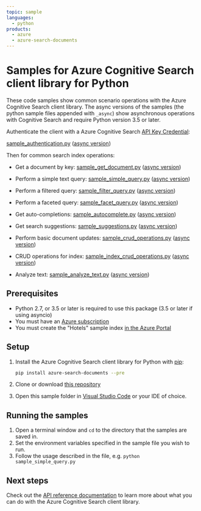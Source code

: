 ```yaml
---
topic: sample
languages:
  - python
products:
  - azure
  - azure-search-documents
---
```


# Samples for Azure Cognitive Search client library for Python

These code samples show common scenario operations with the Azure Cognitive
Search client library. The async versions of the samples (the python sample
files appended with `_async`) show asynchronous operations with Cognitive Search
and require Python version 3.5 or later.

Authenticate the client with a Azure Cognitive Search [API Key Credential](https://docs.microsoft.com/en-us/azure/search/search-security-api-keys):

[sample_authentication.py](sample_authentication.py) ([async version](async_samples/sample_authentication_async.py))

Then for common search index operations:

* Get a document by key: [sample_get_document.py](sample_get_document.py) ([async version](async_samples/sample_get_document_async.py))

* Perform a simple text query: [sample_simple_query.py](sample_simple_query.py) ([async version](async_samples/sample_simple_query_async.py))

* Perform a filtered query: [sample_filter_query.py](sample_filter_query.py) ([async version](async_samples/sample_filter_query_async.py))

* Perform a faceted query: [sample_facet_query.py](sample_facet_query.py) ([async version](async_samples/sample_facet_query_async.py))

* Get auto-completions: [sample_autocomplete.py](sample_autocomplete.py) ([async version](async_samples/sample_autocomplete_async.py))

* Get search suggestions: [sample_suggestions.py](sample_suggestions.py) ([async version](async_samples/sample_suggestions_async.py))

* Perform basic document updates: [sample_crud_operations.py](sample_crud_operations.py) ([async version](async_samples/sample_crud_operations_async.py))

* CRUD operations for index: [sample_index_crud_operations.py](sample_index_crud_operations.py) ([async version](async_samples/sample_index_crud_operations_async.py))

* Analyze text: [sample_analyze_text.py](sample_analyze_text.py) ([async version](async_samples/sample_analyze_text_async.py))

## Prerequisites
* Python 2.7, or 3.5 or later is required to use this package (3.5 or later if using asyncio)
* You must have an [Azure subscription](https://azure.microsoft.com/free/)
* You must create the "Hotels" sample index [in the Azure Portal](https://docs.microsoft.com/en-us/azure/search/search-get-started-portal)


## Setup

1. Install the Azure Cognitive Search client library for Python with [pip](https://pypi.org/project/pip/):

   ```bash
   pip install azure-search-documents --pre
   ```

2. Clone or download [this repository](https://github.com/Azure/azure-sdk-for-python)
3. Open this sample folder in [Visual Studio Code](https://code.visualstudio.com) or your IDE of choice.

## Running the samples

1. Open a terminal window and `cd` to the directory that the samples are saved in.
2. Set the environment variables specified in the sample file you wish to run.
3. Follow the usage described in the file, e.g. `python sample_simple_query.py`

## Next steps

Check out the [API reference documentation](https://docs.microsoft.com/en-us/rest/api/searchservice/)
to learn more about what you can do with the Azure Cognitive Search client library.
